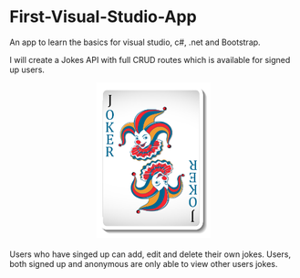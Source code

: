 # First-Visual-Studio-App

An app to learn the basics for visual studio, c#, .net and Bootstrap.

I will create a Jokes API with full CRUD routes which is available for signed up users.

<div  align="center">
<img src="./Jokes/wwwroot/Images/1zvw_ahkc_210729.jpg" width='200'/>
</div>
</br>
Users who have singed up can add, edit and delete their own jokes. Users, both signed up and anonymous are only able to view other users jokes.
